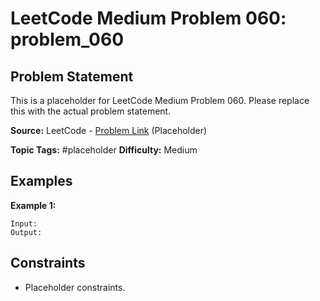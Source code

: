 # LeetCode Medium Problem 060: problem_060

## Problem Statement

This is a placeholder for LeetCode Medium Problem 060.
Please replace this with the actual problem statement.

**Source:** LeetCode - [Problem Link](https://leetcode.com/problems/problem-060/) (Placeholder)

**Topic Tags:** #placeholder
**Difficulty:** Medium

## Examples

**Example 1:**

```
Input:
Output:
```

## Constraints

- Placeholder constraints.
